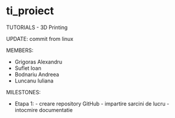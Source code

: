 # ti_proiect 

TUTORIALS - 3D Printing

UPDATE: commit from linux

MEMBERS: 
  - Grigoras Alexandru
  - Suflet Ioan
  - Bodnariu Andreea
  - Luncanu Iuliana

MILESTONES:
  - Etapa 1: - creare repository GitHub
             - impartire sarcini de lucru
             - intocmire documentatie
